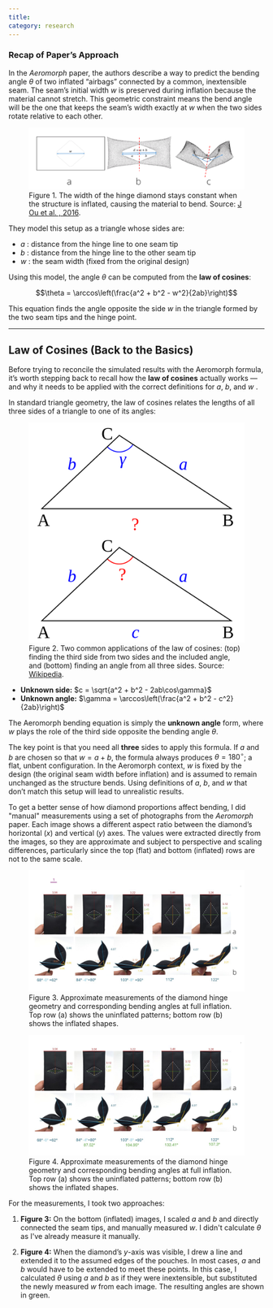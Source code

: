 ```yaml
---
title: 
category: research
---
```

### Recap of Paper’s Approach  

In the *Aeromorph* paper, the authors describe a way to predict the bending angle $\theta$ of two inflated “airbags” connected by a common, inextensible seam. The seam’s initial width $w$ is preserved during inflation because the material cannot stretch. This geometric constraint means the bend angle will be the one that keeps the seam’s width exactly at $w$ when the two sides rotate relative to each other.  

<figure>
  <img src="assets/aeromorph-bending.png" alt="Aeromorph bending angle">
  <figcaption>
    Figure 1. The width of the hinge diamond stays constant when the structure is inflated, causing the material to bend. Source: <a href="https://dl.acm.org/doi/10.1145/2984511.2984520">J Ou et al. , 2016</a>.
  </figcaption>
</figure>


They model this setup as a triangle whose sides are:  
- $a$ : distance from the hinge line to one seam tip  
- $b$ : distance from the hinge line to the other seam tip  
- $w$ : the seam width (fixed from the original design)  

Using this model, the angle $\theta$ can be computed from the **law of cosines**:  

$$\theta = \arccos\left(\frac{a^2 + b^2 - w^2}{2ab}\right)$$


This equation finds the angle opposite the side $w$  in the triangle formed by the two seam tips and the hinge point.

---
## Law of Cosines (Back to the Basics)

Before trying to reconcile the simulated results with the Aeromorph formula, it’s worth stepping back to recall how the **law of cosines** actually works — and why it needs to be applied with the correct definitions for $a$, $b$, and $w$ .

In standard triangle geometry, the law of cosines relates the lengths of all three sides of a triangle to one of its angles:

<figure>
  <img src="assets/cos-law.svg" alt="Law of cosines diagram">
  <figcaption>
    Figure 2. Two common applications of the law of cosines: (top) finding the third side from two sides and the included angle, and (bottom) finding an angle from all three sides. Source: <a href="https://en.wikipedia.org/wiki/Law_of_cosines">Wikipedia</a>.
  </figcaption>
</figure>

- **Unknown side:** $c = \sqrt{a^2 + b^2 - 2ab\cos\gamma}$
- **Unknown angle:** $\gamma = \arccos\left(\frac{a^2 + b^2 - c^2}{2ab}\right)$ 

The Aeromorph bending equation is simply the **unknown angle** form, where $w$ plays the role of the third side opposite the bending angle $\theta$. 

The key point is that you need all **three** sides to apply this formula. If $a$ and $b$ are chosen so that $w = a + b$, the formula always produces $\theta = 180^\circ$; a flat, unbent configuration. In the Aeromorph context, $w$ is fixed by the design (the original seam width before inflation) and is assumed to remain unchanged as the structure bends. Using definitions of $a$, $b$, and $w$ that don’t match this setup will lead to unrealistic results.

To get a better sense of how diamond proportions affect bending, I did "manual" measurements using a set of photographs from the *Aeromorph* paper. Each image shows a different aspect ratio between the diamond’s horizontal ($x$) and vertical ($y$) axes. The values were extracted directly from the images, so they are approximate and subject to perspective and scaling differences, particularly since the top (flat) and bottom (inflated) rows are not to the same scale.

<figure>
  <img src="assets/aero-w.jpg" alt="Manual measurements of diamond aspect ratio vs bending angle">
  <figcaption>
    Figure 3. Approximate measurements of the diamond hinge geometry and corresponding bending angles at full inflation. Top row (a) shows the uninflated patterns; bottom row (b) shows the inflated shapes.
  </figcaption>
</figure>

<figure>
  <img src="assets/aero-w2.jpg" alt="Manual measurements of diamond aspect ratio vs bending angle 2">
  <figcaption>
    Figure 4. Approximate measurements of the diamond hinge geometry and corresponding bending angles at full inflation. Top row (a) shows the uninflated patterns; bottom row (b) shows the inflated shapes.
  </figcaption>
</figure>
For the measurements, I took two approaches:

1. **Figure 3:** On the bottom (inflated) images, I scaled $a$ and $b$ and directly connected the seam tips, and manually measured $w$.  I didn't calculate $\theta$ as I've already measure it manually. 

2. **Figure 4:** When the diamond’s $y$-axis was visible, I drew a line and extended it to the assumed edges of the pouches. In most cases, $a$ and $b$ would have to be extended to meet these points. In this case, I calculated $\theta$ using $a$ and $b$ as if they were inextensible, but substituted the newly measured $w$ from each image. The resulting angles are shown in green.



